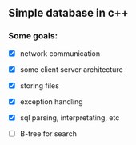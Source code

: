 ## Simple database in c++

### Some goals:
- [x] network communication
- [x] some client server architecture
- [x] storing files
- [x] exception handling
- [x] sql parsing, interpretating, etc 
- [ ] B-tree for search

